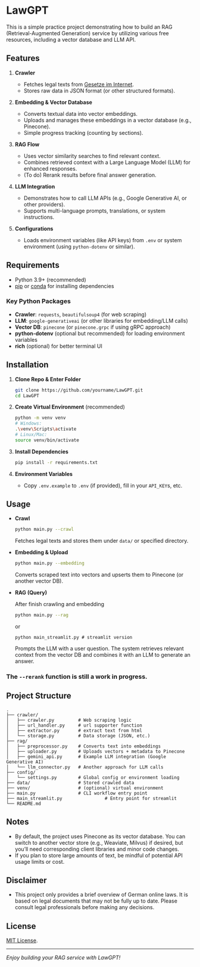 # LawGPT

This is a simple practice project demonstrating how to build an RAG (Retrieval-Augmented Generation) service by utilizing various free resources, including a vector database and LLM API.

## Features

1. **Crawler**

   - Fetches legal texts from [Gesetze im Internet](https://www.gesetze-im-internet.de).
   - Stores raw data in JSON format (or other structured formats).

2. **Embedding & Vector Database**

   - Converts textual data into vector embeddings.
   - Uploads and manages these embeddings in a vector database (e.g., Pinecone).
   - Simple progress tracking (counting by sections).

3. **RAG Flow**

   - Uses vector similarity searches to find relevant context.
   - Combines retrieved context with a Large Language Model (LLM) for enhanced responses.
   - (To do) Rerank results before final answer generation.

4. **LLM Integration**

   - Demonstrates how to call LLM APIs (e.g., Google Generative AI, or other providers).
   - Supports multi-language prompts, translations, or system instructions.

5. **Configurations**
   - Loads environment variables (like API keys) from `.env` or system environment (using `python-dotenv` or similar).

## Requirements

- Python 3.9+ (recommended)
- [pip](https://pip.pypa.io/en/stable/installation/) or [conda](https://docs.conda.io/projects/conda/en/latest/user-guide/install/) for installing dependencies

### Key Python Packages

- **Crawler**: `requests`, `beautifulsoup4` (for web scraping)
- **LLM**: `google-generativeai` (or other libraries for embedding/LLM calls)
- **Vector DB**: `pinecone` (or `pinecone.grpc` if using gRPC approach)
- **python-dotenv** (optional but recommended) for loading environment variables
- **rich** (optional) for better terminal UI

## Installation

1. **Clone Repo & Enter Folder**

   ```bash
   git clone https://github.com/yourname/LawGPT.git
   cd LawGPT
   ```

2. **Create Virtual Environment** (recommended)

   ```bash
   python -m venv venv
   # Windows:
   .\venv\Scripts\activate
   # Linux/Mac:
   source venv/bin/activate
   ```

3. **Install Dependencies**

   ```bash
   pip install -r requirements.txt
   ```

4. **Environment Variables**
   - Copy `.env.example` to `.env` (if provided), fill in your `API_KEY`s, etc.

## Usage

- **Crawl**

  ```bash
  python main.py --crawl
  ```

  Fetches legal texts and stores them under `data/` or specified directory.

- **Embedding & Upload**

  ```bash
  python main.py --embedding
  ```

  Converts scraped text into vectors and upserts them to Pinecone (or another vector DB).

- **RAG (Query)**

  After finish crawling and embedding

  ```bash
  python main.py --rag
  ```

  or

  ```
  python main_streamlit.py # streamlit version
  ```

  Prompts the LLM with a user question. The system retrieves relevant context from the vector DB and combines it with an LLM to generate an answer.

### The `--rerank` function is still a work in progress.

## Project Structure

```
.
├── crawler/
│   ├── crawler.py         # Web scraping logic
│   ├── url_handler.py     # url supporter function
│   ├── extractor.py       # extract text from html
│   └── storage.py         # Data storage (JSON, etc.)
├── rag/
│   ├── preprocessor.py    # Converts text into embeddings
│   ├── uploader.py        # Uploads vectors + metadata to Pinecone
│   ├── gemini_api.py      # Example LLM integration (Google Generative AI)
│   └── llm_connector.py   # Another approach for LLM calls
├── config/
│   └── settings.py        # Global config or environment loading
├── data/                  # Stored crawled data
├── venv/                  # (optional) virtual environment
├── main.py                # CLI workflow entry point
├── main_streamlit.py                # Entry point for streamlit
└── README.md
```

## Notes

- By default, the project uses Pinecone as its vector database. You can switch to another vector store (e.g., Weaviate, Milvus) if desired, but you’ll need corresponding client libraries and minor code changes.
- If you plan to store large amounts of text, be mindful of potential API usage limits or cost.

## Disclaimer

- This project only provides a brief overview of German online laws. It is based on legal documents that may not be fully up to date. Please consult legal professionals before making any decisions.

## License

[MIT License](./LICENSE).

---

_Enjoy building your RAG service with LawGPT!_
